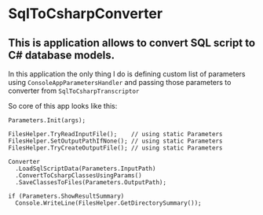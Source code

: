 # SqlToCsharpConverter

## This is application allows to convert SQL script to C# database models.

In this application the only thing I do is defining custom list of parameters using `ConsoleAppParametersHandler` and passing those parameters to converter from `SqlToCsharpTranscriptor`

So core of this app looks like this:
```
Parameters.Init(args);

FilesHelper.TryReadInputFile();    // using static Parameters
FilesHelper.SetOutputPathIfNone(); // using static Parameters
FilesHelper.TryCreateOutputFile(); // using static Parameters

Converter
  .LoadSqlScriptData(Parameters.InputPath)
  .ConvertToCsharpClassesUsingParams()
  .SaveClassesToFiles(Parameters.OutputPath);

if (Parameters.ShowResultSummary)
  Console.WriteLine(FilesHelper.GetDirectorySummary());
```
